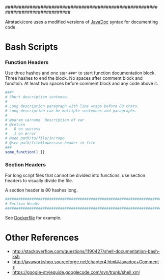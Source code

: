 ################################################################################

Airstack/core uses a modified versions of [JavaDoc](http://javaworkshop.sourceforge.net/chapter4.html#Javadoc+Comments)
syntax for documenting code.


# Bash Scripts

### Function Headers

Use three hashes and one star `###*` to start function documentation block.
Three hashes to end the block.
No spaces after comment block and function.
At least two spaces before comment block and any code above it.

```bash
###*
# Short description sentence.
#
# Long description paragraph with line wraps before 80 chars.
# Long description can be multiple sentences and paragraphs.
#
# @param varname  Description of var
# @return
#   0 on success
#   1 on error
# @see path/to/file/in/repo
# @see path/file#lowercase-header-in-file
###
some_function() {}
```

### Section Headers

For long script files that cannot be divided into functions, use section
headers to visually divide the file.

A section header is 80 hashes long.

```bash
################################################################################
# Section Header
################################################################################
```

See [Dockerfile](/Dockerfile) for example.



# Other References

- http://stackoverflow.com/questions/1190427/shell-documentation-bash-ksh
- http://javaworkshop.sourceforge.net/chapter4.html#Javadoc+Comments
- https://google-styleguide.googlecode.com/svn/trunk/shell.xml



